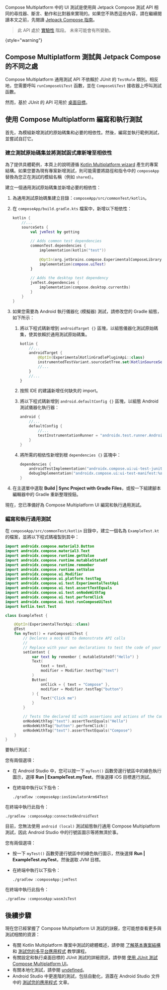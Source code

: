 [//]: # (title: 測試 Compose Multiplatform UI)

Compose Multiplatform 中的 UI 測試是使用與 Jetpack Compose 測試 API 相同的尋找器、斷言、動作和比對器來實現的。如果您不熟悉這些內容，請在繼續閱讀本文之前，先閱讀 [Jetpack Compose 指南](https://developer.android.com/jetpack/compose/testing)。

> 此 API 處於 [實驗性](supported-platforms.md#compose-multiplatform-ui-framework-stability-levels) 階段。
> 未來可能會有所變動。
>
{style="warning"}

## Compose Multiplatform 測試與 Jetpack Compose 的不同之處

Compose Multiplatform 通用測試 API 不依賴於 JUnit 的 `TestRule` 類別。相反地，您需要呼叫 `runComposeUiTest` 函數，並在 `ComposeUiTest` 接收器上呼叫測試函數。

然而，基於 JUnit 的 API 可用於 [桌面目標](compose-desktop-ui-testing.md)。

## 使用 Compose Multiplatform 編寫和執行測試

首先，為模組新增測試的原始碼集和必要的相依性。然後，編寫並執行範例測試，並嘗試自訂它。

### 建立測試原始碼集並將測試函式庫新增至相依性

為了提供具體範例，本頁上的說明遵循 [Kotlin Multiplatform wizard](https://kmp.jetbrains.com/) 產生的專案結構。如果您要為現有專案新增測試，則可能需要將路徑和指令中的 `composeApp` 替換為您正在測試的模組名稱（例如 `shared`）。

建立一個通用測試原始碼集並新增必要的相依性：

1.  為通用測試原始碼集建立目錄：`composeApp/src/commonTest/kotlin`。
2.  在 `composeApp/build.gradle.kts` 檔案中，新增以下相依性：

    ```kotlin
    kotlin {
        //...
        sourceSets { 
            val jvmTest by getting
   
            // Adds common test dependencies
            commonTest.dependencies {
                implementation(kotlin("test"))
            
                @OptIn(org.jetbrains.compose.ExperimentalComposeLibrary::class)
                implementation(compose.uiTest)
            }
   
            // Adds the desktop test dependency
            jvmTest.dependencies { 
                implementation(compose.desktop.currentOs)
            }
        }
    }
    ```

3.  如果您需要為 Android 執行儀器化 (模擬器) 測試，請修改您的 Gradle 組態，如下所示：
    1.  將以下程式碼新增到 `androidTarget {}` 區塊，以組態儀器化測試原始碼集，使其依賴於通用測試原始碼集。

        ```kotlin
        kotlin {
            //...
            androidTarget { 
                @OptIn(ExperimentalKotlinGradlePluginApi::class)
                instrumentedTestVariant.sourceSetTree.set(KotlinSourceSetTree.test)
                //...
            }
            //... 
        }
        ```
    2.  按照 IDE 的建議新增任何缺失的 import。
    3.  將以下程式碼新增到 `android.defaultConfig {}` 區塊，以組態 Android 測試儀器化執行器：

        ```kotlin
        android {
            //...
            defaultConfig {
                //...
                testInstrumentationRunner = "androidx.test.runner.AndroidJUnitRunner"
            }
        }
        ```

    4.  將所需的相依性新增到根 `dependencies {}` 區塊中：

        ```kotlin
        dependencies { 
            androidTestImplementation("androidx.compose.ui:ui-test-junit4-android:%androidx.compose%")
            debugImplementation("androidx.compose.ui:ui-test-manifest:%androidx.compose%")
        }
        ```
4.  在主選單中選取 **Build | Sync Project with Gradle Files**，或按一下組建腳本編輯器中的 Gradle 重新整理按鈕。

現在，您已準備好為 Compose Multiplatform UI 編寫和執行通用測試。

### 編寫和執行通用測試

在 `composeApp/src/commonTest/kotlin` 目錄中，建立一個名為 `ExampleTest.kt` 的檔案，並將以下程式碼複製到其中：

```kotlin
import androidx.compose.material3.Button
import androidx.compose.material3.Text
import androidx.compose.runtime.getValue
import androidx.compose.runtime.mutableStateOf
import androidx.compose.runtime.remember
import androidx.compose.runtime.setValue
import androidx.compose.ui.Modifier
import androidx.compose.ui.platform.testTag
import androidx.compose.ui.test.ExperimentalTestApi
import androidx.compose.ui.test.assertTextEquals
import androidx.compose.ui.test.onNodeWithTag
import androidx.compose.ui.test.performClick
import androidx.compose.ui.test.runComposeUiTest
import kotlin.test.Test

class ExampleTest {

    @OptIn(ExperimentalTestApi::class)
    @Test
    fun myTest() = runComposeUiTest {
        // Declares a mock UI to demonstrate API calls
        //
        // Replace with your own declarations to test the code of your project
        setContent {
            var text by remember { mutableStateOf("Hello") }
            Text(
                text = text,
                modifier = Modifier.testTag("text")
            )
            Button(
                onClick = { text = "Compose" },
                modifier = Modifier.testTag("button")
            ) {
                Text("Click me")
            }
        }

        // Tests the declared UI with assertions and actions of the Compose Multiplatform testing API
        onNodeWithTag("text").assertTextEquals("Hello")
        onNodeWithTag("button").performClick()
        onNodeWithTag("text").assertTextEquals("Compose")
    }
}
```

要執行測試：

<Tabs>
<TabItem title="iOS 模擬器">

您有兩個選項：
*   在 Android Studio 中，您可以按一下 `myTest()` 函數旁邊行號區中的綠色執行圖示，選擇 **Run | ExampleTest.myTest**，然後選擇 iOS 目標進行測試。
*   在終端中執行以下指令：

    ```shell
    ./gradlew :composeApp:iosSimulatorArm64Test
    ```

</TabItem>
<TabItem title="Android 模擬器">

在終端中執行此指令：

```shell
./gradlew :composeApp:connectedAndroidTest
```

目前，您無法使用 `android (local)` 測試組態執行通用 Compose Multiplatform 測試，因此 Android Studio 中的行號區圖示等將無濟於事。

</TabItem>
<TabItem title="桌面">

您有兩個選項：
*   按一下 `myTest()` 函數旁邊行號區中的綠色執行圖示，然後選擇 **Run | ExampleTest.myTest**，然後選取 JVM 目標。
*   在終端中執行以下指令：

    ```shell
    ./gradlew :composeApp:jvmTest
    ```

</TabItem>
<TabItem title="Wasm (無頭瀏覽器)">

在終端中執行此指令：

```shell
./gradlew :composeApp:wasmJsTest
```

</TabItem>
</Tabs>

## 後續步驟

現在您已經掌握了 Compose Multiplatform UI 測試的訣竅，您可能想查看更多與測試相關的資源：
*   有關 Kotlin Multiplatform 專案中測試的總體概述，請參閱 [了解基本專案結構](multiplatform-discover-project.md#integration-with-tests) 和 [測試您的多平台應用程式](multiplatform-run-tests.md) 教學課程。
*   有關設定和執行桌面目標的 JUnit 測試的詳細資訊，請參閱 [使用 JUnit 測試 Compose Multiplatform UI](compose-desktop-ui-testing.md)。
*   有關本地化測試，請參閱 [undefined](compose-localization-tests.md#testing-locales-on-different-platforms)。
*   Android Studio 中更進階的測試，包括自動化，涵蓋在 Android Studio 文件中的 [測試您的應用程式](https://developer.android.com/studio/test) 文章。